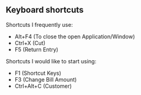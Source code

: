 <!-- # notes

# Number of row charactors
* ! (exclamation point, bang, 느낌표)
* @ (commercial at-sign, 골뱅이)
* \# (number, hash or pound sign, 샵)
* % (percent sign, 퍼센트)
* ^ (caret, hat, 웃음)
* & (ampersand, and-sign, 앤드)
* \* (asterisk, multiplication sign, 별)
* ( (left parenthesis, 가로열기)
* ) (right parenthesis, 가로닫기)
  
# Links
* [Markdown](https://www.markdownguide.org/basic-syntax/)
* [Longman Dictionary](https://www.ldoceonline.com/)
* [Canva](https://www.canva.com/)
 
# Experiments
* :blush:
* :smirk:
* :kissing_closed_eyes:
* :satisfied: -->

## Keyboard shortcuts
Shortcuts I frequently use: 
- Alt+F4  (To close the open Application/Window)
- Ctrl+X (Cut)
- F5 (Return Entry)

Shortcuts I would like to start using: 
- F1 (Shortcut Keys)
- F3 (Change Bill Amount)
- Ctrl+Alt+C (Customer)